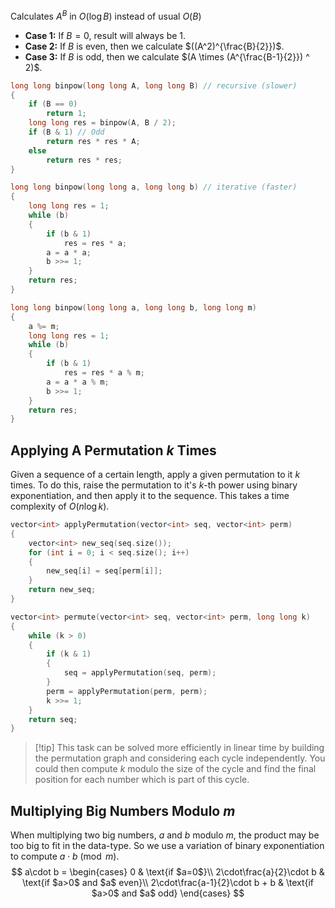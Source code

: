 Calculates $A^B$ in $O(\log B)$ instead of usual $O(B)$
- **Case 1:** If $B = 0$, result will always be $1$.
- **Case 2:** If $B$ is even, then we calculate $((A^2)^{\frac{B}{2}})$.
- **Case 3:** If $B$ is odd, then we calculate $(A \times (A^{\frac{B-1}{2}}) ^ 2)$.

```cpp
long long binpow(long long A, long long B) // recursive (slower)
{
    if (B == 0)
        return 1;
    long long res = binpow(A, B / 2);
    if (B & 1) // Odd
        return res * res * A;
    else
        return res * res;
}
```

```cpp
long long binpow(long long a, long long b) // iterative (faster)
{
    long long res = 1;
    while (b)
	{
        if (b & 1) 
			res = res * a;
        a = a * a;
        b >>= 1;
    }
    return res;
}
```

```cpp
long long binpow(long long a, long long b, long long m)
{
	a %= m;
	long long res = 1;
	while (b)
	{
		if (b & 1)
			res = res * a % m;
		a = a * a % m;
		b >>= 1;
	}
	return res;
}
```
## Applying A Permutation $k$ Times
Given a sequence of a certain length, apply a given permutation to it $k$ times.
To do this, raise the permutation to it's $k$-th power using binary exponentiation, and then apply it to the sequence. This takes a time complexity of $O(n\log k)$.
```cpp
vector<int> applyPermutation(vector<int> seq, vector<int> perm)
{
	vector<int> new_seq(seq.size());
	for (int i = 0; i < seq.size(); i++)
	{
		new_seq[i] = seq[perm[i]];
	}
	return new_seq;
}

vector<int> permute(vector<int> seq, vector<int> perm, long long k)
{
	while (k > 0)
	{
		if (k & 1)
		{
			seq = applyPermutation(seq, perm);
		}
		perm = applyPermutation(perm, perm);
		k >>= 1;
	}
	return seq;
}
```
> [!tip] This task can be solved more efficiently in linear time by building the permutation graph and considering each cycle independently. You could then compute $k$ modulo the size of the cycle and find the final position for each number which is part of this cycle.
## Multiplying Big Numbers Modulo $m$
When multiplying two big numbers, $a$ and $b$ modulo $m$, the product may be too big to fit in the data-type. So we use a variation of binary exponentiation to compute $a \cdot b \pmod m$.
$$
a\cdot b =
\begin{cases}
0 & \text{if $a=0$}\\
2\cdot\frac{a}{2}\cdot b & \text{if $a>0$ and $a$ even}\\
2\cdot\frac{a-1}{2}\cdot b + b & \text{if $a>0$ and $a$ odd}
\end{cases}
$$
